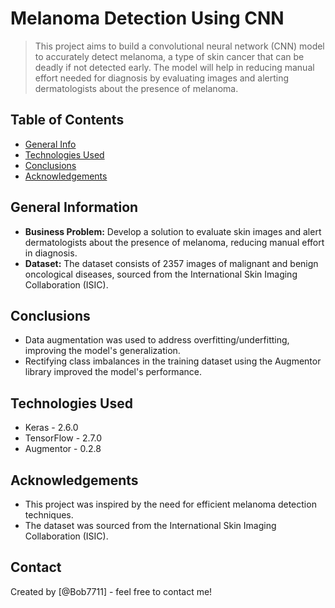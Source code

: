 # Melanoma Detection Using CNN

> This project aims to build a convolutional neural network (CNN) model to accurately detect melanoma, a type of skin cancer that can be deadly if not detected early. The model will help in reducing manual effort needed for diagnosis by evaluating images and alerting dermatologists about the presence of melanoma.

## Table of Contents
* [General Info](#general-information)
* [Technologies Used](#technologies-used)
* [Conclusions](#conclusions)
* [Acknowledgements](#acknowledgements)

## General Information
- **Business Problem:** Develop a solution to evaluate skin images and alert dermatologists about the presence of melanoma, reducing manual effort in diagnosis.
- **Dataset:** The dataset consists of 2357 images of malignant and benign oncological diseases, sourced from the International Skin Imaging Collaboration (ISIC).

## Conclusions
- Data augmentation was used to address overfitting/underfitting, improving the model's generalization.
- Rectifying class imbalances in the training dataset using the Augmentor library improved the model's performance.

## Technologies Used
- Keras - 2.6.0
- TensorFlow - 2.7.0
- Augmentor - 0.2.8

## Acknowledgements
- This project was inspired by the need for efficient melanoma detection techniques.
- The dataset was sourced from the International Skin Imaging Collaboration (ISIC).

## Contact
Created by [@Bob7711] - feel free to contact me!
